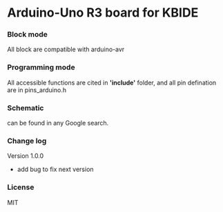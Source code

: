 # Arduino-Uno R3 board for KBIDE

### Block mode

All block are compatible with arduino-avr
### Programming mode

All accessible functions are cited in **'include'**  folder, and all pin defination are in pins_arduino.h

### Schematic 

can be found in any Google search.

### Change log

Version 1.0.0
 - add bug to fix next version
 
### License
MIT
